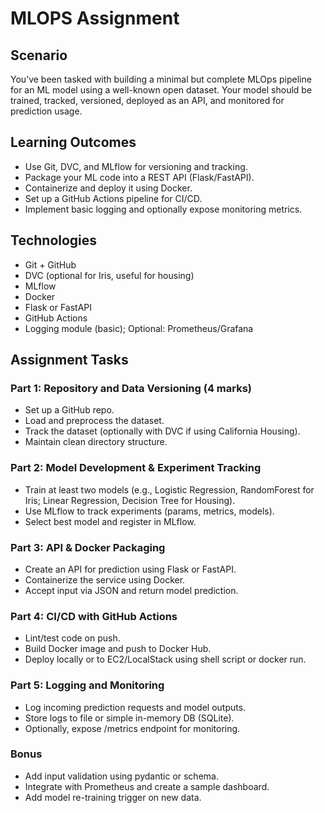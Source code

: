 # MLOPS Assignment

## Scenario
You’ve been tasked with building a minimal but complete MLOps pipeline for an ML model using a well-known open dataset. Your model should be trained, tracked, versioned, deployed as an API, and monitored for prediction usage.

## Learning Outcomes
- Use Git, DVC, and MLflow for versioning and tracking.
- Package your ML code into a REST API (Flask/FastAPI).
- Containerize and deploy it using Docker.
- Set up a GitHub Actions pipeline for CI/CD.
- Implement basic logging and optionally expose monitoring metrics.

## Technologies
- Git + GitHub
- DVC (optional for Iris, useful for housing)
- MLflow
- Docker
- Flask or FastAPI
- GitHub Actions
- Logging module (basic); Optional: Prometheus/Grafana

## Assignment Tasks

### Part 1: Repository and Data Versioning (4 marks)
- Set up a GitHub repo.
- Load and preprocess the dataset.
- Track the dataset (optionally with DVC if using California Housing).
- Maintain clean directory structure.

### Part 2: Model Development & Experiment Tracking
- Train at least two models (e.g., Logistic Regression, RandomForest for Iris; Linear Regression, Decision Tree for Housing).
- Use MLflow to track experiments (params, metrics, models).
- Select best model and register in MLflow.

### Part 3: API & Docker Packaging
- Create an API for prediction using Flask or FastAPI.
- Containerize the service using Docker.
- Accept input via JSON and return model prediction.

### Part 4: CI/CD with GitHub Actions
- Lint/test code on push.
- Build Docker image and push to Docker Hub.
- Deploy locally or to EC2/LocalStack using shell script or docker run.

### Part 5: Logging and Monitoring
- Log incoming prediction requests and model outputs.
- Store logs to file or simple in-memory DB (SQLite).
- Optionally, expose /metrics endpoint for monitoring.
 
### Bonus
- Add input validation using pydantic or schema.
- Integrate with Prometheus and create a sample dashboard.
- Add model re-training trigger on new data.

